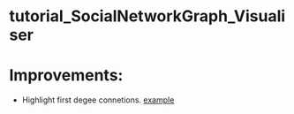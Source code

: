 # tutorial_SocialNetworkGraph_Visualiser

# Improvements:

* Highlight first degee connetions. [example](https://bl.ocks.org/mapio/53fed7d84cd1812d6a6639ed7aa83868)
